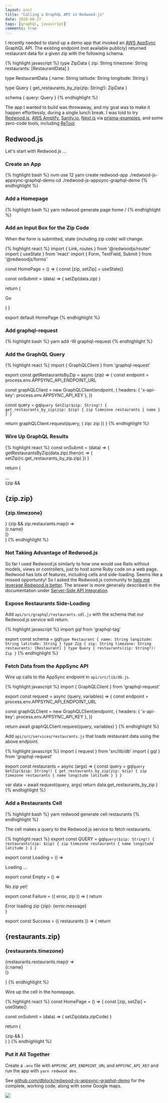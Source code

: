 ```yaml
---
layout: post
title: "Calling a GraphQL API in Redwood.js"
date: 2020-08-27
tags: [graphql, javascript]
comments: true
---
```

I recently needed to stand up a demo app that invoked an [AWS AppSync](https://aws.amazon.com/appsync/) GraphQL API. The existing endpoint (not available publicly) returned restaurant data for a given zip with the following schema.

{% highlight javascript %}
type ZipData {
  zip: String
  timezone: String
  restaurants: [RestaurantData]
}

type RestaurantData {
  name: String
  latitude: String
  longitude: String
}

type Query {
  get_restaurants_by_zip(zip: String!): ZipData
}

schema {
  query: Query
}
{% endhighlight %}

The app I wanted to build was throwaway, and my goal was to make it happen effortlessly, during a single lunch break. I was told to try [Redwood.js](https://redwoodjs.com/), [AWS Amplify](https://aws.amazon.com/amplify/), [Sanity.io](https://www.sanity.io/), [Next.js](https://nextjs.org/) via [prisma-examples](https://github.com/prisma/prisma-examples), and some zero-code tools, including [ReTool](https://retool.com/).

## Redwood.js

Let's start with Redwood.js ...

### Create an App

{% highlight bash %}
nvm use 12
yarn create redwood-app ./redwood-js-appsync-graphql-demo
cd ./redwood-js-appsync-graphql-demo
{% endhighlight %}

### Add a Homepage

{% highlight bash %}
yarn redwood generate page home /
{% endhighlight %}

### Add an Input Box for the Zip Code

When the form is submitted, state (including zip code) will change.

{% highlight react %}
import { Link, routes } from '@redwoodjs/router'
import { useState } from 'react'
import { Form, TextField, Submit } from '@redwoodjs/forms'

const HomePage = () => {
  const [zip, setZip] = useState()

  const onSubmit = (data) => {
    setZip(data.zip)
  }

  return (
    <div>
      <Form onSubmit={onSubmit}>
        <TextField name="zip" placeholder="Zip code" maxLength="5" />
        <Submit>Go</Submit>
      </Form>
    </div>
  )
}

export default HomePage
{% endhighlight %}

### Add graphql-request

{% highlight bash %}
yarn add -W graphql-request
{% endhighlight %}

### Add the GraphQL Query

{% highlight react %}
import { GraphQLClient } from 'graphql-request'

export const getRestaurantsByZip = async (zip) => {
  const endpoint = process.env.APPSYNC_API_ENDPOINT_URL

  const graphQLClient = new GraphQLClient(endpoint, {
    headers: {
      'x-api-key': process.env.APPSYNC_API_KEY
    },
  })

  const query = gql`query GetZip($zip: String!) {
    get_restaurants_by_zip(zip: $zip) {
      zip
      timezone
      restaurants {
        name
      }
    }
  }`

  return graphQLClient.request(query, { zip: zip })
}
{% endhighlight %}

### Wire Up GraphQL Results

{% highlight react %}
const onSubmit = (data) => {
  getRestaurantsByZip(data.zip).then(rc => {
    setZip(rc.get_restaurants_by_zip.zip)
  })
}

return (
  <div>
    ...
    <div>
      {zip &&
        <div>
          <h2>{zip.zip}</h2>
          <h3>{zip.timezone}</h3>
        </div>
      }
      {zip && zip.restaurants.map(r =>
        <div>{r.name}</div>
      )}
    </div>
  </div>
)
{% endhighlight %}

### Not Taking Advantage of Redwood.js

So far I used Redwood.js similarly to how one would use Rails without models, views or controllers, just to host some Ruby code on a web page. Redwood has lots of features, including cells and side-loading. Seems like a missed opportunity! So I asked the Redwood.js community to [help me leverage Redwood.js better](https://community.redwoodjs.com/t/how-can-i-wire-up-a-graphql-api-to-redwoodjs/1112). The answer is more generally described in the documentation under [Server-Side API Integration](https://web.archive.org/web/20200426200719/https://redwoodjs.com/cookbook/using-a-third-party-api#server-side-api-integration).

### Expose Restaurants Side-Loading

Add `api/src/graphql/restaurants.sdl.js` with the schema that our Redwood.js service will return.

{% highlight javascript %}
import gql from 'graphql-tag'

export const schema = gql`
  type Restaurant {
    name: String
    longitude: String
    latitude: String
  }
  type Zip {
    zip: String
    timezone: String
    restaurants: [Restaurant]
  }
  type Query {
    restaurants(zip: String!): Zip
  }
` 
{% endhighlight %}

### Fetch Data from the AppSync API

Wire up calls to the AppSync endpoint in `api/src/lib/db.js`.

{% highlight javascript %}
import { GraphQLClient } from 'graphql-request'

export const request = async (query, variables) => {
  const endpoint = process.env.APPSYNC_API_ENDPOINT_URL

  const graphQLClient = new GraphQLClient(endpoint, {
    headers: {
      'x-api-key': process.env.APPSYNC_API_KEY
    },
  })

  return await graphQLClient.request(query, variables)
} 
{% endhighlight %}

Add `api/src/services/restaurants.js` that loads restaurant data using the above endpoint.

{% highlight javascript %}
import { request } from 'src/lib/db'
import { gql } from 'graphql-request'

export const restaurants = async (args) => {
  const query = gql`query GetZip($zip: String!) {
    get_restaurants_by_zip(zip: $zip) {
      zip
      timezone
      restaurants {
        name
        longitude
        latitude
      }
    }
  }`

  var data = await request(query, args)
  return data.get_restaurants_by_zip
} 
{% endhighlight %}

### Add a Restaurants Cell

{% highlight bash %}
yarn redwood generate cell restaurants
{% endhighlight %}

The cell makes a query to the Redwood.js service to fetch restaurants.

{% highlight react %}
export const QUERY = gql`query($zip: String!) {
  restaurants(zip: $zip) {
    zip
    timezone
    restaurants {
      name
      longitude
      latitude
    }
  }
}`

export const Loading = () => <div>Loading ...</div>

export const Empty = () => <div>No zip yet!</div>

export const Failure = ({ error, zip }) => {
  return <div>Error loading zip {zip}: {error.message}</div>
}

export const Success = ({ restaurants }) => {
  return <div>
    <div>
      <h2>{restaurants.zip}</h2>
      <h3>{restaurants.timezone}</h3>
    </div>
    {restaurants.restaurants.map(r =>
      <div>
        <div>{r.name}</div>
      </div>
    )}
  </div>
}
{% endhighlight %}

Wire up the cell in the homepage.

{% highlight react %}
const HomePage = () => {
  const [zip, setZip] = useState()

  const onSubmit = (data) => {
    setZip(data.zipCode)
  }

  return (
    <div>
      {zip && <RestaurantsCell zip={zip} />}
    </div>
  )
}
{% endhighlight %}

### Put it All Together

Create a `.env` file with `APPSYNC_API_ENDPOINT_URL` and `APPSYNC_API_KEY` and run the app with `yarn redwood dev`.

See [github.com/dblock/redwood-js-appsync-graphql-demo](https://github.com/dblock/redwood-js-appsync-graphql-demo) for the complete, working code, along with some Google maps.

![](https://github.com/dblock/redwood-js-appsync-graphql-demo/raw/master/demo.png)